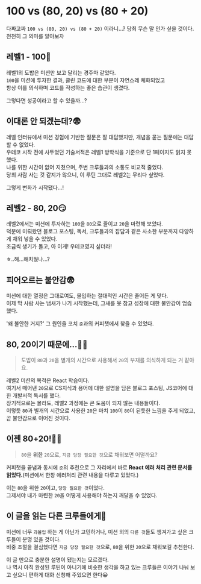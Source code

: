 # 100 vs (80, 20) vs (80 + 20)

다짜고짜 `100 vs (80, 20) vs (80 + 20)` 이라니...? 당최 무슨 말 인가 싶을 것이다.  
천천히 그 의미를 알아보자

## 레벨1 - 100🤯

레벨1의 도밥은 미션만 보고 달리는 경주마 같았다.  
`100`을 미션에 투자한 결과, 클린 코드에 대한 부분이 자연스레 체화되었고  
항상 이를 의식하며 코드를 작성하는 좋은 습관이 생겼다.

그렇다면 성공이라고 할 수 있을까...?

## 이대론 안 되겠는데?😨

레벨 인터뷰에서 미션 경험에 기반한 질문은 잘 대답했지만, 개념을 묻는 질문에는 대답할 수 없었다.  
우테코 시작 전에 사두었던 기술서적은 레벨1 방학식을 기준으로 단 1페이지도 읽지 못했다.  
나를 위한 시간이 없어 지쳤으며, 주변 크루들과의 소통도 비교적 줄었다.  
당최 사람 사는 것 같지가 않으니, 이 루틴 그대로 레벨2는 무리다 싶었다.

그렇게 변화가 시작됐다...!

## 레벨2 - 80, 20😏

레벨2에서는 미션에 투자하는 `100`을 `80`으로 줄이고 `20`을 마련해 보았다.  
덕분에 미뤄왔던 블로그 포스팅, 독서, 크루들과의 잡담과 같은 사소한 부분까지 다양하게 채워 넣을 수 있었다.  
조금씩 생기가 돌고, 아 이게! 우테코였지 싶더라!

ㅎ..해...해치웠나...?

## 피어오르는 불안감😨

미션에 대한 열정은 그대로여도, 몰입하는 절대적인 시간은 줄어든 게 맞다.  
이제 막 사람 사는 냄새가 나기 시작했는데, 그새를 못 참고 성장에 대한 불안감이 엄습했다.

'왜 불안한 거지?' 그 원인을 코치 `준`과의 커피챗에서 찾을 수 있었다.

## 80, 20이기 때문에...🤦‍♂️

> 도밥이 `80`과 `20`을 별개의 시간으로 사용해서 `20`의 부재를 의식하게 되는 거 같아요.

레벨2 미션의 목적은 React 학습이다.  
여기서 떼어낸 `20`으로 CS지식과 용어에 대한 설명을 담은 블로그 포스팅, JS코어에 대한 개발서적 독서를 했다.  
장기적으로는 몰라도, 레벨2 과정에는 큰 도움이 되지 않는 내용들이다.  
이렇듯 `80`과 별개의 시간으로 사용한 `20`은 마치 `100`이 `80`이 된듯한 느낌을 주게 되었고, 곧 불안감으로 이어진 것이다.

## 이젠 80+20!🙆‍♂️

> `80`을 **위한** `20`으로, `지금 당장 필요한 것`으로 채워보면 어떨까요?

커피챗을 끝냄과 동시에 `준`의 추천으로 그 자리에서 바로 **React 에러 처리 관련 문서를 읽었다.**(미션에서 한창 에러처리 관련 내용을 다루고 있었다.)

이는 `80`을 위한 `20`이고, `당장 필요한 것`이었다.  
그제서야 내가 마련한 `20`을 어떻게 사용해야 하는지 깨달을 수 있었다.

## 이 글을 읽는 다른 크루들에게🎯

미션에 너무 `과몰입` 하는 게 아닌가 고민하거나, 미션 외의 `다른 것`들도 챙겨가고 싶은 크루들이 분명 있을 것이다.  
비중 조절을 결심했다면 `지금 당장 필요한 것`으로, `80`을 위한 `20`으로 채워보길 추천한다.

이 글 만으로 충분한 설명이 됐는지는 모르겠다.  
나 역시 아직 완성된 루틴이 아니기에 비슷한 생각을 하고 있는 크루들은 이야기 나눠 보고 싶으니 편하게 대화 신청해 주었으면 한다😀
